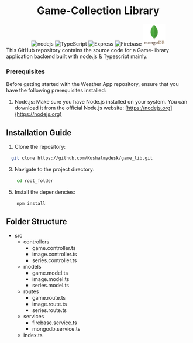 <h1 align="center">Game-Collection Library</h1>

<div align="center">
<img src="https://upload.wikimedia.org/wikipedia/commons/thumb/d/d9/Node.js_logo.svg/120px-Node.js_logo.svg.png" alt="nodejs" >
<img src="https://upload.wikimedia.org/wikipedia/commons/thumb/f/f5/Typescript.svg/64px-Typescript.svg.png" alt="TypeScript" height="50" width="">
<img src="https://expressjs.com/images/express-facebook-share.png" alt="Express" height="50">
<img src="https://camo.githubusercontent.com/dd4b2422ed3bfc9da88c43d18550375c66f9584327dff7ecc19315ce50b96f07/68747470733a2f2f7777772e766563746f726c6f676f2e7a6f6e652f6c6f676f732f66697265626173652f66697265626173652d69636f6e2e737667" alt="Firebase" height="60" >
<img src="https://raw.githubusercontent.com/devicons/devicon/master/icons/mongodb/mongodb-original-wordmark.svg" alt="mongodb" height="60">
</div>
This GitHub repository contains the source code for a Game-library application backend built with node.js & Typescript mainly.

### Prerequisites

Before getting started with the Weather App repository, ensure that you have the following prerequisites installed:

1.  Node.js: Make sure you have Node.js installed on your system. You can download it from the official Node.js website: [https://nodejs.org](https://nodejs.org)

## Installation Guide

1.  Clone the repository:

```bash
  git clone https://github.com/Kushalmydesk/game_lib.git
```

3.  Navigate to the project directory:

```bash
    cd root_folder
```

5.  Install the dependencies:

```bash
    npm install
```

## Folder Structure

- src
  - controllers
    - game.controller.ts
    - image.controller.ts
    - series.controller.ts
  - models
    - game.model.ts
    - image.model.ts
    - series.model.ts
  - routes
    - game.route.ts
    - image.route.ts
    - series.route.ts
  - services
    - firebase.service.ts
    - mongodb.service.ts
  - index.ts
